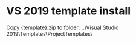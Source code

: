 # VS 2019 template install

Copy {template}.zip to folder: ..\Visual Studio 2019\Templates\ProjectTemplates\